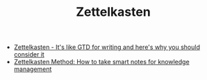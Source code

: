 ﻿---
backlinks:
- title: Note taking strategies
  url: /memex/colophon/note-taking-strategies.html
- title: Alternate conceptions of the web
  url: /memex/sense/computing/alternate-conceptions-of-the-web.html
tags:
- zettelkasten
- knowledge management
- note-taking
- PKM
title: Zettelkasten
type: note
---
- [Zettelkasten - It's like GTD for writing and here's why you should consider it](https://writingcooperative.com/zettelkasten-its-like-gtd-for-writing-and-here-s-why-you-should-consider-it-7dddf02be394)
- [Zettelkasten Method: How to take smart notes for knowledge management](https://leananki.com/zettelkasten-method-smart-notes/)